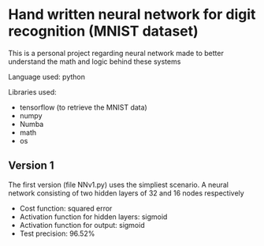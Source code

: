 # Hand written neural network for digit recognition (MNIST dataset)

This is a personal project regarding neural network made to better understand the math and logic behind these systems

Language used: python

Libraries used:
* tensorflow (to retrieve the MNIST data)
* numpy
* Numba
* math
* os

## Version 1
The first version (file NNv1.py) uses the simpliest scenario. A neural network consisting of two hidden layers of 32 and 16 nodes respectively
* Cost function: squared error
* Activation function for hidden layers: sigmoid
* Activation function for output: sigmoid
* Test precision: 96.52%
